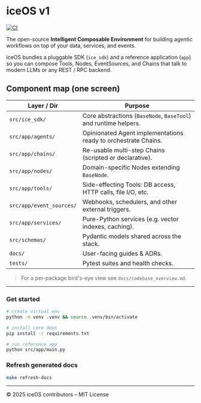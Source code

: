 # iceOS v1
[![CI](https://github.com/stef-writes/iceOSv1-A-/actions/workflows/ci.yml/badge.svg)](https://github.com/stef-writes/iceOSv1-A-/actions/workflows/ci.yml)

The open-source **Intelligent Composable Environment** for building agentic workflows on top of your data, services, and events.

iceOS bundles a pluggable SDK (`ice_sdk`) and a reference application (`app`) so you can compose Tools, Nodes, EventSources, and Chains that talk to modern LLMs or any REST / RPC backend.

## Component map (one screen)

| Layer / Dir | Purpose |
| ----------- | ------- |
| `src/ice_sdk/` | Core abstractions (`BaseNode`, `BaseTool`) and runtime helpers. |
| `src/app/agents/` | Opinionated Agent implementations ready to orchestrate Chains. |
| `src/app/chains/` | Re-usable multi-step Chains (scripted or declarative). |
| `src/app/nodes/` | Domain-specific Nodes extending `BaseNode`. |
| `src/app/tools/` | Side-effecting Tools: DB access, HTTP calls, file I/O, etc. |
| `src/app/event_sources/` | Webhooks, schedulers, and other external triggers. |
| `src/app/services/` | Pure-Python services (e.g. vector indexes, caching). |
| `src/schemas/` | Pydantic models shared across the stack. |
| `docs/` | User-facing guides & ADRs. |
| `tests/` | Pytest suites and health checks. |

> For a per-package bird's-eye view see `docs/codebase_overview.md`.

---

### Get started

```bash
# create virtual env
python -m venv .venv && source .venv/bin/activate

# install core deps
pip install -r requirements.txt

# run reference app
python src/app/main.py
```

### Refresh generated docs

```bash
make refresh-docs
```

---

© 2025 iceOS contributors – MIT License 